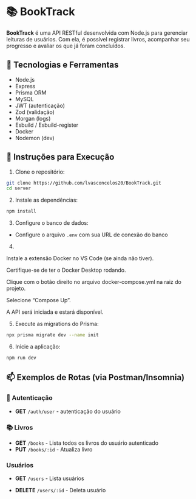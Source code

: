 # 📚 BookTrack

**BookTrack** é uma API RESTful desenvolvida com Node.js para gerenciar leituras de usuários. Com ela, é possível registrar livros, acompanhar seu progresso e avaliar os que já foram concluídos.

## 🚀 Tecnologias e Ferramentas

* Node.js
* Express
* Prisma ORM
* MySQL
* JWT (autenticação)
* Zod (validação)
* Morgan (logs)
* Esbuild / Esbuild-register
* Docker 
* Nodemon (dev)

## 🔧 Instruções para Execução

1. Clone o repositório:

```bash
git clone https://github.com/lvasconcelos20/BookTrack.git
cd server
```

2. Instale as dependências:

```bash
npm install
```

3. Configure o banco de dados:

* Configure o arquivo `.env` com sua URL de conexão do banco
  
4.

  Instale a extensão Docker no VS Code (se ainda não tiver).
  
  Certifique-se de ter o Docker Desktop rodando.
  
  Clique com o botão direito no arquivo docker-compose.yml na raiz do projeto.
  
  Selecione “Compose Up”.
  
  A API será iniciada e estará disponível.

5. Execute as migrations do Prisma:

```bash
npx prisma migrate dev --name init
```

6. Inicie a aplicação:

```bash
npm run dev 

```

## 📫 Exemplos de Rotas (via Postman/Insomnia)

### 🔐 Autenticação

* **GET** `/auth/user` - autenticação do usuário

### 📚 Livros

* **GET** `/books` - Lista todos os livros do usuário autenticado
* **PUT** `/books/:id` - Atualiza livro

### Usuários

* **GET** `/users` - Lista usuários

* **DELETE** `/users/:id` - Deleta usuário

